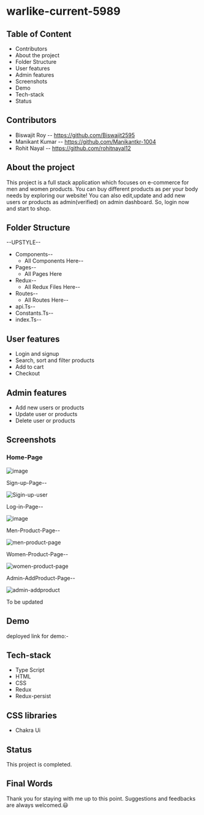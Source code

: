 # warlike-current-5989
## Table of Content

- Contributors
- About the project
- Folder Structure
- User features
- Admin features
- Screenshots
- Demo
- Tech-stack
- Status

## Contributors
- Biswajit Roy -- https://github.com/Biswajit2595
- Manikant Kumar -- https://github.com/Manikantkr-1004
- Rohit Nayal -- https://github.com/rohitnayal12


## About the project

This project is a full stack application which focuses on e-commerce for men and women products. You can buy different products as per your body needs by exploring our website! You can also edit,update and add new users or products as admin(verified) on admin dashboard. So, login now  and start to shop.  

## Folder Structure

--UPSTYLE--

- Components--
  - All Components Here--
- Pages--
  - All Pages Here
- Redux--
  - All Redux Files Here--
- Routes--
  - All Routes Here--
- api.Ts--
- Constants.Ts--
- index.Ts--

## User features
- Login and signup
- Search, sort and filter products
- Add to cart
- Checkout 

## Admin features
- Add new users or products
- Update user or products
- Delete user or products  

## Screenshots

### Home-Page

![image](https://github.com/Biswajit2595/warlike-current-5989/assets/119488668/844e8624-7f60-42da-a24d-1837eabfc5c5)


Sign-up-Page--

![Sigin-up-user](https://github.com/Biswajit2595/warlike-current-5989/assets/119488668/e3e3ad7b-0614-4526-ba17-c1541fcac9b8)


Log-in-Page--

![image](https://github.com/Biswajit2595/warlike-current-5989/assets/119488668/c59cfb8e-1a21-4b40-b6a9-4af51acab2b3)



Men-Product-Page--

![men-product-page](https://github.com/Biswajit2595/warlike-current-5989/assets/119488668/48e48da1-503f-48cd-b1c8-eb230bd75afc)

Women-Product-Page--

![women-product-page](https://github.com/Biswajit2595/warlike-current-5989/assets/119488668/707baae4-5e4b-45d2-ab80-5436594a4b6a)

Admin-AddProduct-Page--

![admin-addproduct](https://github.com/Biswajit2595/warlike-current-5989/assets/119488668/36fffd1c-084a-4276-bfa2-4687b032c113)





To be updated
## Demo

deployed link for demo:-

## Tech-stack

- Type Script
- HTML
- CSS
- Redux
- Redux-persist


## CSS libraries
- Chakra Ui


## Status

This project is completed. 
## Final Words

Thank you for staying with me up to this point. Suggestions and feedbacks are always welcomed.😃

